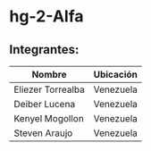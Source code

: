 # hg-2-Alfa

## Integrantes:

| Nombre            | Ubicación    |
|-------------------|--------------|
| Eliezer Torrealba |    Venezuela |
| Deiber Lucena     |    Venezuela |
| Kenyel Mogollon   |    Venezuela |
| Steven Araujo     |    Venezuela |
